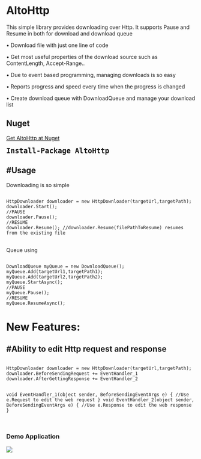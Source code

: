 # AltoHttp
This simple library provides downloading over Http. It supports Pause and Resume in both for download and download queue

•	Download file with just one line of code

•	Get most useful properties of the download source such as ContentLength, Accept-Range..

•	Due to event based programming, managing downloads is so easy

•	Reports progress and speed every time when the progress is changed

•	Create download queue with DownloadQueue and manage your download list

<h2>Nuget</h2>
<a href="https://www.nuget.org/packages/AltoHttp">Get AltoHttp at Nuget</a>
<pre><code style="font-size:19px;"><b>Install-Package AltoHttp</b></code></pre>


<h2>#Usage</h2>
Downloading is so simple
<pre>
<code>
HttpDownloader downloader = new HttpDownloader(targetUrl,targetPath);
downloader.Start(); 
//PAUSE
downloader.Pause();
//RESUME
downloader.Resume(); //downloader.Resume(filePathToResume) resumes from the existing file
</code>
</pre>

Queue using
<pre><code>
DownloadQueue myQueue = new DownloadQueue();
myQueue.Add(targetUrl1,targetPath1);
myQueue.Add(targetUrl2,targetPath2);
myQueue.StartAsync();
//PAUSE
myQueue.Pause();
//RESUME
myQueue.ResumeAsync();
</code></pre>

<h1>New Features:</h1>
<h2>#Ability to edit Http request and response</h2>
<pre>
<code>
HttpDownloader downloader = new HttpDownloader(targetUrl,targetPath);
downloader.BeforeSendingRequest += EventHandler_1
downloader.AfterGettingResponse += EventHandler_2

void EventHandler_1(object sender, BeforeSendingEventArgs e)
{
  //Use e.Request to edit the web request
}
void EventHandler_2(object sender, BeforeSendingEventArgs e)
{
  //Use e.Response to edit the web response
}
</code>
</pre>

<h3>Demo Application</h3>
<img src="http://i.imgur.com/PokHWEf.png" />


